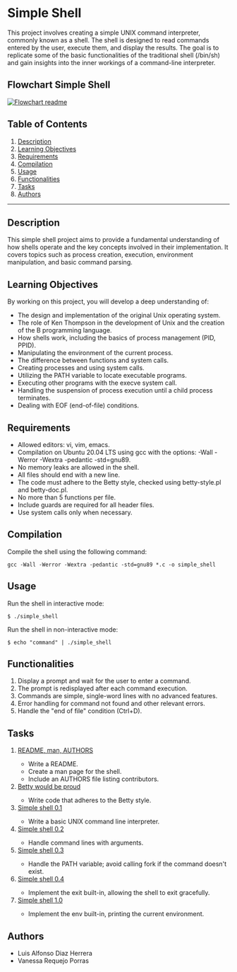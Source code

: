 <!DOCTYPE html>
<html>


<body>

<h1>Simple Shell</h1>

<p>This project involves creating a simple UNIX command interpreter, commonly known as a shell. The shell is designed to read commands entered by the user, execute them, and display the results. The goal is to replicate some of the basic functionalities of the traditional shell (/bin/sh) and gain insights into the inner workings of a command-line interpreter.</p>

<h2>Flowchart Simple Shell</h2>
<a href="https://imgur.com/a/7TveCcv"><img src="https://i.imgur.com/y9LsXxP.jpg" title="Flowchart readme" /></a>

<h2>Table of Contents</h2>

<ol>
    <li><a href="#description">Description</a></li>
    <li><a href="#learning-objectives">Learning Objectives</a></li>
    <li><a href="#requirements">Requirements</a></li>
    <li><a href="#compilation">Compilation</a></li>
    <li><a href="#usage">Usage</a></li>
    <li><a href="#functionalities">Functionalities</a></li>
    <li><a href="#tasks">Tasks</a></li>
    <li><a href="#authors">Authors</a></li>
</ol>

<hr>

<h2 id="description">Description</h2>

<p>This simple shell project aims to provide a fundamental understanding of how shells operate and the key concepts involved in their implementation. It covers topics such as process creation, execution, environment manipulation, and basic command parsing.</p>

<h2 id="learning-objectives">Learning Objectives</h2>

<p>By working on this project, you will develop a deep understanding of:</p>

<ul>
    <li>The design and implementation of the original Unix operating system.</li>
    <li>The role of Ken Thompson in the development of Unix and the creation of the B programming language.</li>
    <li>How shells work, including the basics of process management (PID, PPID).</li>
    <li>Manipulating the environment of the current process.</li>
    <li>The difference between functions and system calls.</li>
    <li>Creating processes and using system calls.</li>
    <li>Utilizing the PATH variable to locate executable programs.</li>
    <li>Executing other programs with the execve system call.</li>
    <li>Handling the suspension of process execution until a child process terminates.</li>
    <li>Dealing with EOF (end-of-file) conditions.</li>
</ul>

<h2 id="requirements">Requirements</h2>

<ul>
    <li>Allowed editors: vi, vim, emacs.</li>
    <li>Compilation on Ubuntu 20.04 LTS using gcc with the options: -Wall -Werror -Wextra -pedantic -std=gnu89.</li>
    <li>No memory leaks are allowed in the shell.</li>
    <li>All files should end with a new line.</li>
    <li>The code must adhere to the Betty style, checked using betty-style.pl and betty-doc.pl.</li>
    <li>No more than 5 functions per file.</li>
    <li>Include guards are required for all header files.</li>
    <li>Use system calls only when necessary.</li>
</ul>

<h2 id="compilation">Compilation</h2>

<p>Compile the shell using the following command:</p>

<pre>
<code>gcc -Wall -Werror -Wextra -pedantic -std=gnu89 *.c -o simple_shell</code>
</pre>

<h2 id="usage">Usage</h2>

<p>Run the shell in interactive mode:</p>

<pre>
<code>$ ./simple_shell</code>
</pre>

<p>Run the shell in non-interactive mode:</p>

<pre>
<code>$ echo "command" | ./simple_shell</code>
</pre>

<h2 id="functionalities">Functionalities</h2>

<ol>
    <li>Display a prompt and wait for the user to enter a command.</li>
    <li>The prompt is redisplayed after each command execution.</li>
    <li>Commands are simple, single-word lines with no advanced features.</li>
    <li>Error handling for command not found and other relevant errors.</li>
    <li>Handle the "end of file" condition (Ctrl+D).</li>
</ol>

<h2 id="tasks">Tasks</h2>

<ol>
    <li><a href="#">README, man, AUTHORS</a></li>
        <ul>
            <li>Write a README.</li>
            <li>Create a man page for the shell.</li>
            <li>Include an AUTHORS file listing contributors.</li>
        </ul>
    <li><a href="#">Betty would be proud</a></li>
        <ul>
            <li>Write code that adheres to the Betty style.</li>
        </ul>
    <li><a href="#">Simple shell 0.1</a></li>
        <ul>
            <li>Write a basic UNIX command line interpreter.</li>
        </ul>
    <li><a href="#">Simple shell 0.2</a></li>
        <ul>
            <li>Handle command lines with arguments.</li>
        </ul>
    <li><a href="#">Simple shell 0.3</a></li>
        <ul>
            <li>Handle the PATH variable; avoid calling fork if the command doesn't exist.</li>
        </ul>
    <li><a href="#">Simple shell 0.4</a></li>
        <ul>
            <li>Implement the exit built-in, allowing the shell to exit gracefully.</li>
        </ul>
    <li><a href="#">Simple shell 1.0</a></li>
        <ul>
            <li>Implement the env built-in, printing the current environment.</li>
        </ul>
</ol>

<h2 id="authors">Authors</h2>

<ul>
    <li>Luis Alfonso Diaz Herrera</li>
    <li>Vanessa Requejo Porras</li>
</ul>

</body>

</html>